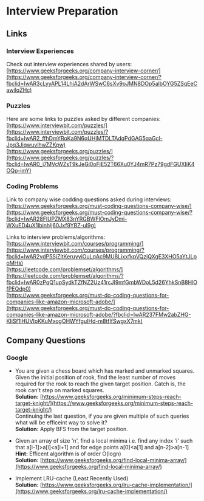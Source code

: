 # Interview Preparation

## Links

### Interview Experiences
Check out interview experiences shared by users:  
[https://www.geeksforgeeks.org/company-interview-corner/](https://www.geeksforgeeks.org/company-interview-corner/?fbclid=IwAR3cLyyAPL14LhjA2dArWSwC6sXv9oJMN8DOp5albOYG5ZSqEeCawilqZHc)

### Puzzles
Here are some links to puzzles asked by different companies:  
[https://www.interviewbit.com/puzzles/](https://www.interviewbit.com/puzzles/?fbclid=IwAR2_ffhDmYRoKa9N6qUHjMTDLTAdqPdGAG5qaGcl-Jpq3JiqwuvlhwZZKpw)  
[https://www.geeksforgeeks.org/puzzles/](https://www.geeksforgeeks.org/puzzles/?fbclid=IwAR0_j7MVcWZsT9kJeGi0oFjE52T66Xu0YJ4mR7Pz79gdFGUXIiK4OQp-imY)

### Coding Problems
Link to company wise codding questions asked during interviews:  
[https://www.geeksforgeeks.org/must-coding-questions-company-wise/](https://www.geeksforgeeks.org/must-coding-questions-company-wise/?fbclid=IwAR28FlUPZMX83nYRGBWFIOmJyDmi-WXuED4uX1lbinhlj60Jxf9YBZ-uI9g)  

Links to interview problems/algorithms:  
[https://www.interviewbit.com/courses/programming/](https://www.interviewbit.com/courses/programming/?fbclid=IwAR2ydP5SjZltKeruyyiOuLqAc9MU8LixxfkpVQzjQXgE3XHO5aYtJLpoMHs)  
[https://leetcode.com/problemset/algorithms/](https://leetcode.com/problemset/algorithms/?fbclid=IwAR0zPqQ1upSydkTZfNZ2Uz41rcJI9mfGmbWDoL5d26YhkSnB8HlOfPEQdp0)  
[https://www.geeksforgeeks.org/must-do-coding-questions-for-companies-like-amazon-microsoft-adobe/](https://www.geeksforgeeks.org/must-do-coding-questions-for-companies-like-amazon-microsoft-adobe/?fbclid=IwAR237FMw2abZHG-KIiSf1lHUVIpKKuMxogOHWYfguIHd-m8tfIfSwgxX7mk)

## Company Questions

### Google
* You are given a chess board which has marked and unmarked squares. Given the initial position of rook, find the least number of moves required for the rook to reach the given target position. Catch is, the rook can't step on marked squares.  
**Solution:** [https://www.geeksforgeeks.org/minimum-steps-reach-target-knight/](https://www.geeksforgeeks.org/minimum-steps-reach-target-knight/)  
Continuing the last question, if you are given multiple of such queries what will be efficeint way to solve it?  
**Solution:** Apply BFS from the target position.

* Given an array of size 'n', find a local minima i.e. find any index 'i' such that a[i-1]>a[i]<a[i+1] and for edge points a[0]<a[1] and a[n-2]>a[n-1]  
**Hint:** Efficent algorithm is of order O(logn)  
**Solution:** [https://www.geeksforgeeks.org/find-local-minima-array/](https://www.geeksforgeeks.org/find-local-minima-array/)

* Implement LRU-cache (Least Recently Used)  
**Solution:** [https://www.geeksforgeeks.org/lru-cache-implementation/](https://www.geeksforgeeks.org/lru-cache-implementation/)


